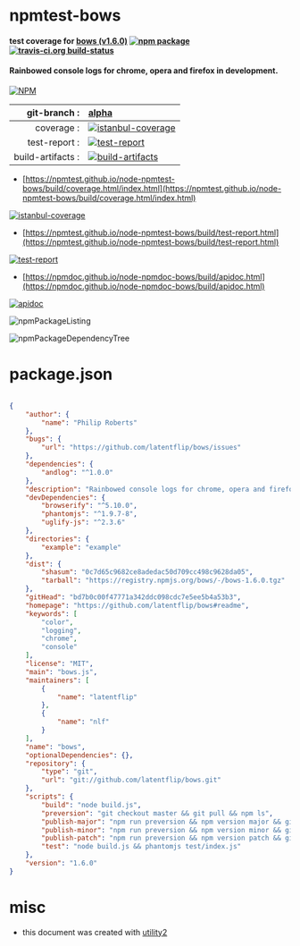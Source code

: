 # npmtest-bows

#### test coverage for  [bows (v1.6.0)](https://github.com/latentflip/bows#readme)  [![npm package](https://img.shields.io/npm/v/npmtest-bows.svg?style=flat-square)](https://www.npmjs.org/package/npmtest-bows) [![travis-ci.org build-status](https://api.travis-ci.org/npmtest/node-npmtest-bows.svg)](https://travis-ci.org/npmtest/node-npmtest-bows)

#### Rainbowed console logs for chrome, opera and firefox in development.

[![NPM](https://nodei.co/npm/bows.png?downloads=true&downloadRank=true&stars=true)](https://www.npmjs.com/package/bows)

| git-branch : | [alpha](https://github.com/npmtest/node-npmtest-bows/tree/alpha)|
|--:|:--|
| coverage : | [![istanbul-coverage](https://npmtest.github.io/node-npmtest-bows/build/coverage.badge.svg)](https://npmtest.github.io/node-npmtest-bows/build/coverage.html/index.html)|
| test-report : | [![test-report](https://npmtest.github.io/node-npmtest-bows/build/test-report.badge.svg)](https://npmtest.github.io/node-npmtest-bows/build/test-report.html)|
| build-artifacts : | [![build-artifacts](https://npmtest.github.io/node-npmtest-bows/glyphicons_144_folder_open.png)](https://github.com/npmtest/node-npmtest-bows/tree/gh-pages/build)|

- [https://npmtest.github.io/node-npmtest-bows/build/coverage.html/index.html](https://npmtest.github.io/node-npmtest-bows/build/coverage.html/index.html)

[![istanbul-coverage](https://npmtest.github.io/node-npmtest-bows/build/screenCapture.buildCi.browser.%252Ftmp%252Fbuild%252Fcoverage.lib.html.png)](https://npmtest.github.io/node-npmtest-bows/build/coverage.html/index.html)

- [https://npmtest.github.io/node-npmtest-bows/build/test-report.html](https://npmtest.github.io/node-npmtest-bows/build/test-report.html)

[![test-report](https://npmtest.github.io/node-npmtest-bows/build/screenCapture.buildCi.browser.%252Ftmp%252Fbuild%252Ftest-report.html.png)](https://npmtest.github.io/node-npmtest-bows/build/test-report.html)

- [https://npmdoc.github.io/node-npmdoc-bows/build/apidoc.html](https://npmdoc.github.io/node-npmdoc-bows/build/apidoc.html)

[![apidoc](https://npmdoc.github.io/node-npmdoc-bows/build/screenCapture.buildCi.browser.%252Ftmp%252Fbuild%252Fapidoc.html.png)](https://npmdoc.github.io/node-npmdoc-bows/build/apidoc.html)

![npmPackageListing](https://npmtest.github.io/node-npmtest-bows/build/screenCapture.npmPackageListing.svg)

![npmPackageDependencyTree](https://npmtest.github.io/node-npmtest-bows/build/screenCapture.npmPackageDependencyTree.svg)



# package.json

```json

{
    "author": {
        "name": "Philip Roberts"
    },
    "bugs": {
        "url": "https://github.com/latentflip/bows/issues"
    },
    "dependencies": {
        "andlog": "^1.0.0"
    },
    "description": "Rainbowed console logs for chrome, opera and firefox in development.",
    "devDependencies": {
        "browserify": "^5.10.0",
        "phantomjs": "^1.9.7-8",
        "uglify-js": "^2.3.6"
    },
    "directories": {
        "example": "example"
    },
    "dist": {
        "shasum": "0c7d65c9682ce8adedac50d709cc498c9628da05",
        "tarball": "https://registry.npmjs.org/bows/-/bows-1.6.0.tgz"
    },
    "gitHead": "bd7b0c00f47771a342ddc098cdc7e5ee5b4a53b3",
    "homepage": "https://github.com/latentflip/bows#readme",
    "keywords": [
        "color",
        "logging",
        "chrome",
        "console"
    ],
    "license": "MIT",
    "main": "bows.js",
    "maintainers": [
        {
            "name": "latentflip"
        },
        {
            "name": "nlf"
        }
    ],
    "name": "bows",
    "optionalDependencies": {},
    "repository": {
        "type": "git",
        "url": "git://github.com/latentflip/bows.git"
    },
    "scripts": {
        "build": "node build.js",
        "preversion": "git checkout master && git pull && npm ls",
        "publish-major": "npm run preversion && npm version major && git push origin master --tags && npm publish",
        "publish-minor": "npm run preversion && npm version minor && git push origin master --tags && npm publish",
        "publish-patch": "npm run preversion && npm version patch && git push origin master --tags && npm publish",
        "test": "node build.js && phantomjs test/index.js"
    },
    "version": "1.6.0"
}
```



# misc
- this document was created with [utility2](https://github.com/kaizhu256/node-utility2)
